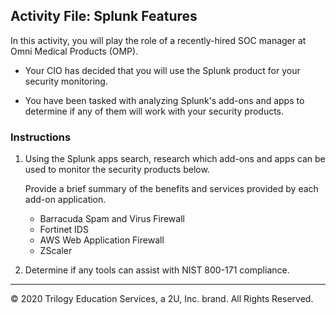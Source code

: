 ## Activity File: Splunk Features

In this activity, you will play the role of a recently-hired SOC manager at Omni Medical Products (OMP).

- Your CIO has decided that you will use the Splunk product for your security monitoring.

- You have been tasked with analyzing Splunk's add-ons and apps to determine if any of them will work with your security products.

### Instructions

1. Using the Splunk apps search, research which add-ons and apps can be used to monitor the security products below. 

    Provide a brief summary of the benefits and services provided by each add-on application. 

    - Barracuda Spam and Virus Firewall
    - Fortinet IDS
    - AWS Web Application Firewall
    - ZScaler 

  
2. Determine if any tools can assist with NIST 800-171 compliance.

---

© 2020 Trilogy Education Services, a 2U, Inc. brand. All Rights Reserved.  

